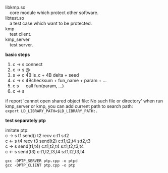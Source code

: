 libkmp.so  
&emsp;core module which protect other software.  
libtest.so  
&emsp;a test case which want to be protected.  
kmp  
&emsp;test client.  
kmp_server  
&emsp;test server.  

**basic steps**  
1. c -> s connect
2. c -> s @
3. s -> c 4B is_c  + 4B delta + seed
4. c -> s 4Bchecksum + fun_name + param + ...
5. c s&ensp; &ensp; call fun(param, ...)
6. c -> s

if report 'cannot open shared object file: No such file or directory' when run kmp_server or kmp,
you can add current path to search path:  
`export LD_LIBRARY_PATH=$LD_LIBRARY_PATH:.`

**test separately ptp**  

imitate ptp:  
c -> s	t1 send()  t2 recv   	c:t1  			s:t2  
c <- s  t4 recv  t3 send(t2)  	c:t1,t2,t4 		s:t2,t3  
c -> s  send(t1,t4)				c:t1,t2,t4		s:t1,t2,t3,t4  
c <- s  send(t3)				c:t1,t2,t3,t4	s:t1,t2,t3,t4  
```
gcc -DPTP_SERVER ptp.cpp -o ptpd
gcc -DPTP_CLIENT ptp.cpp -o ptp
```